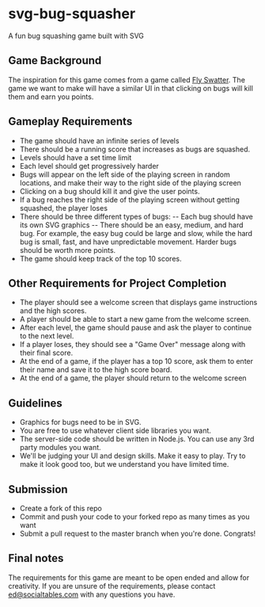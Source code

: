 svg-bug-squasher
============

A fun bug squashing game built with SVG

## Game Background
The inspiration for this game comes from a game called [Fly Swatter](http://www.majman.net/flyswatter/). The game we want to make will have a similar UI in that clicking on bugs will kill them and earn you points.

## Gameplay Requirements
- The game should have an infinite series of levels
- There should be a running score that increases as bugs are squashed.
- Levels should have a set time limit
- Each level should get progressively harder
- Bugs will appear on the left side of the playing screen in random locations, and make their way to the right side of the playing screen
- Clicking on a bug should kill it and give the user points.
- If a bug reaches the right side of the playing screen without getting squashed, the player loses
- There should be three different types of bugs:
-- Each bug should have its own SVG graphics
-- There should be an easy, medium, and hard bug. For example, the easy bug could be large and slow, while the hard bug is small, fast, and have unpredictable movement. Harder bugs should be worth more points.
- The game should keep track of the top 10 scores.

## Other Requirements for Project Completion
- The player should see a welcome screen that displays game instructions and the high scores.
- A player should be able to start a new game from the welcome screen.
- After each level, the game should pause and ask the player to continue to the next level.
- If a player loses, they should see a "Game Over" message along with their final score.
- At the end of a game, if the player has a top 10 score, ask them to enter their name and save it to the high score board.
- At the end of a game, the player should return to the welcome screen

## Guidelines
- Graphics for bugs need to be in SVG.
- You are free to use whatever client side libraries you want.
- The server-side code should be written in Node.js. You can use any 3rd party modules you want.
- We'll be judging your UI and design skills. Make it easy to play. Try to make it look good too, but we understand you have limited time.

## Submission
- Create a fork of this repo
- Commit and push your code to your forked repo as many times as you want
- Submit a pull request to the master branch when you're done. Congrats!

## Final notes
The requirements for this game are meant to be open ended and allow for creativity. If you are unsure of the requirements, please contact ed@socialtables.com with any questions you have.

